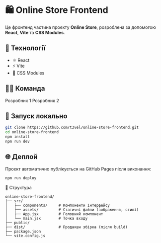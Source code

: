 # 🛍️ Online Store Frontend

Це фронтенд частина проєкту **Online Store**, розроблена за допомогою **React**, **Vite** та **CSS Modules**.

## 🔧 Технології

- ⚛️ React
- ⚡ Vite
- 🎨 CSS Modules

## 👨‍💻 Команда

Розробник 1
Розробник 2

## 🚀 Запуск локально

```bash
git clone https://github.com/t3vel/online-store-frontend.git
cd online-store-frontend
npm install
npm run dev
```

## 🌐 Деплой

Проєкт автоматично публікується на GitHub Pages після виконання:

```bash
npm run deploy
```

📂 Структура

```
online-store-frontend/
├── src/
│   ├── components/     # Компоненти інтерфейсу
│   ├── assets/         # Статичні файли (зображення, стилі)
│   ├── App.jsx         # Головний компонент
│   └── main.jsx        # Точка входу
├── public/
├── dist/               # Продакшн збірка (після build)
├── package.json
└── vite.config.js
```
